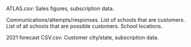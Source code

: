 ATLAS.csv: Sales figures, subscription data.

Communications/attempts/responses.
List of schools that are customers.
List of all schools that are possible customers.
School locations.

2021 forecast CSV.csv: Customer city/state, subscription data.
